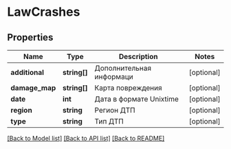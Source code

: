 # LawCrashes

## Properties
Name | Type | Description | Notes
------------ | ------------- | ------------- | -------------
**additional** | **string[]** | Дополнительная информаци | [optional] 
**damage_map** | **string[]** | Карта повреждения | [optional] 
**date** | **int** | Дата в формате Unixtime | [optional] 
**region** | **string** | Регион ДТП | [optional] 
**type** | **string** | Тип ДТП | [optional] 

[[Back to Model list]](../README.md#documentation-for-models) [[Back to API list]](../README.md#documentation-for-api-endpoints) [[Back to README]](../README.md)


